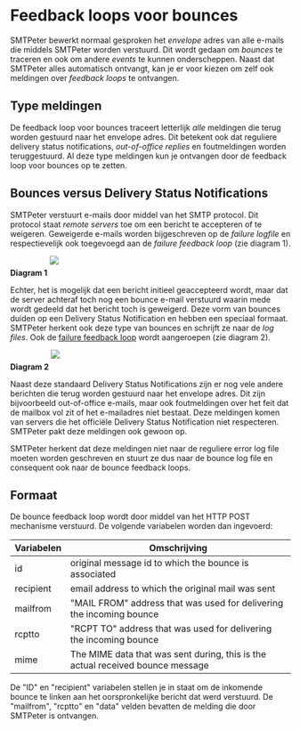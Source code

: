# Feedback loops voor bounces

SMTPeter bewerkt normaal gesproken het *envelope* adres van alle e-mails
die middels SMTPeter worden verstuurd. Dit wordt gedaan om *bounces* te
traceren en ook om andere *events* te kunnen onderscheppen.
Naast dat SMTPeter alles automatisch ontvangt, kan je er voor kiezen om
zelf ook meldingen over *feedback loops* te ontvangen.


## Type meldingen

De feedback loop voor bounces traceert letterlijk _alle_ meldingen
die terug worden gestuurd naar het envelope adres. Dit betekent ook 
dat reguliere delivery status notifications, *out-of-office replies* 
en foutmeldingen worden teruggestuurd. Al deze type meldingen kun je 
ontvangen door de feedback loop voor bounces op te zetten.


## Bounces versus Delivery Status Notifications

SMTPeter verstuurt e-mails door middel van het SMTP protocol. Dit
protocol staat *remote servers* toe om een bericht te accepteren of
te weigeren. Geweigerde e-mails worden bijgeschreven op de *failure logfile*
en respectievelijk ook toegevoegd aan de *failure feedback loop* (zie diagram 1).

**Diagram 1**
<img style="float: center; max-width: 60%; max-height: 60%; margin-bottom: 20px;" src="Images/smtpeter-diagram-send-email.svg">

Echter, het is mogelijk dat een bericht initieel geaccepteerd wordt, 
maar dat de server achteraf toch nog een bounce e-mail verstuurd 
waarin mede wordt gedeeld dat het bericht toch is geweigerd. 
Deze vorm van bounces duiden op een Delivery Status Notification
en hebben een speciaal formaat. SMTPeter herkent ook deze type van bounces
en schrijft ze naar de *log files*. Ook de [failure feedback loop](feedback-failures)
wordt aangeroepen (zie diagram 2).

**Diagram 2**
<img style="float: center; max-width: 60%; max-height: 60%; margin-bottom: 20px;" src="Images/smtpeter-diagram-bounce.svg">

Naast deze standaard Delivery Status Notifications zijn er nog vele andere
berichten die terug worden gestuurd naar het envelope adres. Dit zijn 
bijvoorbeeld out-of-office e-mails, maar ook foutmeldingen over het 
feit dat de mailbox vol zit of het e-mailadres niet bestaat. Deze meldingen
komen van servers die het officiële Delivery Status Notification niet
respecteren. SMTPeter pakt deze meldingen ook gewoon op.

SMTPeter herkent dat deze meldingen niet naar de reguliere error log file
moeten worden geschreven en stuurt ze dus naar de bounce log file en 
consequent ook naar de bounce feedback loops.


## Formaat

De bounce feedback loop wordt door middel van het HTTP POST mechanisme verstuurd. 
De volgende variabelen worden dan ingevoerd:

| Variabelen| Omschrijving																		|
|-----------|-----------------------------------------------------------------------------------|
| id 		| original message id to which the bounce is associated 							|
| recipient | email address to which the original mail was sent 								|
| mailfrom 	| "MAIL FROM" address that was used for delivering the incoming bounce 				|
| rcptto 	| "RCPT TO" address that was used for delivering the incoming bounce 				|
| mime 		| The MIME data that was sent during, this is the actual received bounce message 	|

De "ID" en "recipient" variabelen stellen je in staat om de inkomende bounce
te linken aan het oorspronkelijke bericht dat werd verstuurd. De "mailfrom", 
"rcptto" en "data" velden bevatten de melding die door SMTPeter is ontvangen.

